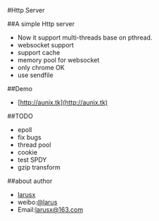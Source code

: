 #Http Server

##A simple Http server
*	Now it support multi-threads base on pthread.	
*	websocket support
* support cache
* memory pool for websocket
* only chrome OK
* use sendfile

##Demo
* [http://aunix.tk](http://aunix.tk)

##TODO
* epoll 
* fix bugs
* thread pool
* cookie
* test SPDY
* gzip transform

##about author
* [larusx](http://posix.sinaapp.com)
* weibo:[@larus](http://weibo.com/larus)
* Email:larusx@163.com
